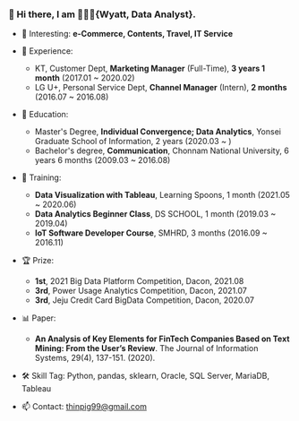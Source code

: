 ### 👋 Hi there, I am 👨🏻‍💼{Wyatt, Data Analyst}.


- 🎯 Interesting: **e-Commerce, Contents, Travel, IT Service**
  
- 💼 Experience:
  - KT, Customer Dept, **Marketing Manager** (Full-Time), **3 years 1 month** (2017.01 ~ 2020.02)
  - LG U+, Personal Service Dept, **Channel Manager** (Intern), **2 months** (2016.07 ~ 2016.08)

- 🎒 Education:
  - Master's Degree, **Individual Convergence; Data Analytics**, Yonsei Graduate School of Information, 2 years (2020.03 ~ )
  - Bachelor's degree, **Communication**, Chonnam National University, 6 years 6 months (2009.03 ~ 2016.08)

- 📝 Training:
  - **Data Visualization with Tableau**, Learning Spoons, 1 month (2021.05 ~ 2020.06)
  - **Data Analytics Beginner Class**, DS SCHOOL, 1 month (2019.03 ~ 2019.04)
  - **IoT Software Developer Course**, SMHRD, 3 months (2016.09 ~ 2016.11)

- 🏆 Prize:
  - **1st**, 2021 Big Data Platform Competition, Dacon, 2021.08
  - **3rd**, Power Usage Analytics Competition, Dacon, 2021.07
  - **3rd**, Jeju Credit Card BigData Competition, Dacon, 2020.07

- 📊 Paper:
  - **An Analysis of Key Elements for FinTech Companies Based on Text Mining: From the User’s Review**. The Journal of Information Systems, 29(4), 137-151. (2020).
  
- 🛠️ Skill Tag: Python, pandas, sklearn, Oracle, SQL Server, MariaDB, Tableau

- 📫 Contact: thinpig99@gmail.com

